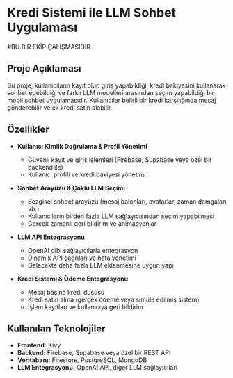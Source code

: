 
# Kredi Sistemi ile LLM Sohbet Uygulaması
#BU BİR EKİP ÇALIŞMASIDIR
## Proje Açıklaması
Bu proje, kullanıcıların kayıt olup giriş yapabildiği, kredi bakiyesini kullanarak sohbet edebildiği ve farklı LLM modelleri arasından seçim yapabildiği bir mobil sohbet uygulamasıdır. Kullanıcılar belirli bir kredi karşılığında mesaj gönderebilir ve ek kredi satın alabilir.

## Özellikler
- **Kullanıcı Kimlik Doğrulama & Profil Yönetimi**
  - Güvenli kayıt ve giriş işlemleri (Firebase, Supabase veya özel bir backend ile)
  - Kullanıcı profili ve kredi bakiyesi yönetimi
  
- **Sohbet Arayüzü & Çoklu LLM Seçimi**
  - Sezgisel sohbet arayüzü (mesaj balonları, avatarlar, zaman damgaları vb.)
  - Kullanıcıların birden fazla LLM sağlayıcısından seçim yapabilmesi
  - Gerçek zamanlı geri bildirim ve animasyonlar
  
- **LLM API Entegrasyonu**
  - OpenAI gibi sağlayıcılarla entegrasyon
  - Dinamik API çağrıları ve hata yönetimi
  - Gelecekte daha fazla LLM eklenmesine uygun yapı

- **Kredi Sistemi & Ödeme Entegrasyonu**
  - Mesaj başına kredi düşüşü
  - Kredi satın alma (gerçek ödeme veya simüle edilmiş sistem)
  - İşlem kayıtları ve kullanıcıya geri bildirim

## Kullanılan Teknolojiler
- **Frontend:** Kivy
- **Backend:** Firebase, Supabase veya özel bir REST API
- **Veritabanı:** Firestore, PostgreSQL, MongoDB
- **LLM Entegrasyonu:** OpenAI API, diğer LLM sağlayıcıları






